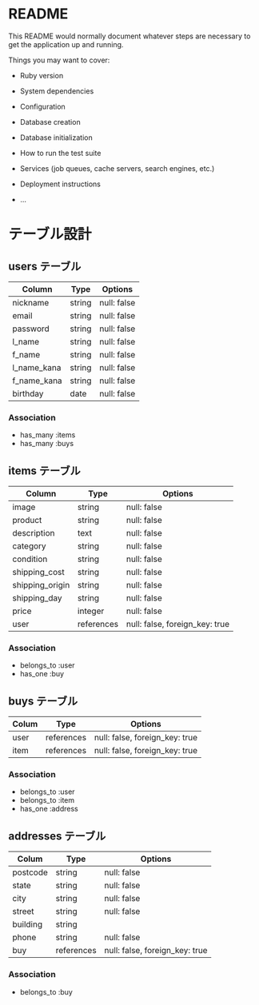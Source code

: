 # README

This README would normally document whatever steps are necessary to get the
application up and running.

Things you may want to cover:

* Ruby version

* System dependencies

* Configuration

* Database creation

* Database initialization

* How to run the test suite

* Services (job queues, cache servers, search engines, etc.)

* Deployment instructions

* ...

# テーブル設計

## users テーブル

| Column      | Type     | Options     |
| ----------- | -------- | ----------- |
| nickname    | string   | null: false |
| email       | string   | null: false |
| password    | string   | null: false |
| l_name      | string   | null: false |
| f_name      | string   | null: false |
| l_name_kana | string   | null: false |
| f_name_kana | string   | null: false |
| birthday    | date     | null: false |
### Association
- has_many :items
- has_many :buys

## items テーブル

| Column          | Type       | Options                        |
| --------------- | ---------- | -------------------------------|
| image           | string     | null: false                    |
| product         | string     | null: false                    |
| description     | text       | null: false                    |
| category        | string     | null: false                    |
| condition       | string     | null: false                    |
| shipping_cost   | string     | null: false                    |
| shipping_origin | string     | null: false                    |
| shipping_day    | string     | null: false                    |
| price           | integer    | null: false                    |
| user            | references | null: false, foreign_key: true |
### Association
- belongs_to :user
- has_one :buy

## buys テーブル

| Colum      | Type       | Options                        |
| ---------- | ---------- | ------------------------------ |
| user       | references | null: false, foreign_key: true |
| item       | references | null: false, foreign_key: true |
### Association
- belongs_to :user
- belongs_to :item
- has_one :address

## addresses テーブル

| Colum    | Type       | Options                        |
| -------- | ---------- | -------------------------------|
| postcode | string     | null: false                    |
| state    | string     | null: false                    |
| city     | string     | null: false                    |
| street   | string     | null: false                    |
| building | string     |                                |
| phone    | string     | null: false                    |
| buy      | references | null: false, foreign_key: true |
### Association
- belongs_to :buy